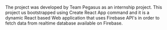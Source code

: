 The project was developed by Team Pegasus as an internship project.
This project us bootstrapped using Create React App command and it is a dynamic React based Web application that uses Firebase API's in order to fetch data from realtime database available on Firebase.